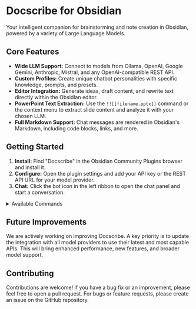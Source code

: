 # Docscribe for Obsidian

Your intelligent companion for brainstorming and note creation in Obsidian, powered by a variety of Large Language Models.

## Core Features

*   **Wide LLM Support:** Connect to models from Ollama, OpenAI, Google Gemini, Anthropic, Mistral, and any OpenAI-compatible REST API.
*   **Custom Profiles:** Create unique chatbot personalities with specific knowledge, prompts, and presets.
*   **Editor Integration:** Generate ideas, draft content, and rewrite text directly within the Obsidian editor.
*   **PowerPoint Text Extraction:** Use the `!![[filename.pptx]]` command or the context menu to extract slide content and analyze it with your chosen LLM.
*   **Full Markdown Support:** Chat messages are rendered in Obsidian's Markdown, including code blocks, links, and more.

## Getting Started

1.  **Install:** Find "Docscribe" in the Obsidian Community Plugins browser and install it.
2.  **Configure:** Open the plugin settings and add your API key or the REST API URL for your model provider.
3.  **Chat:** Click the bot icon in the left ribbon to open the chat panel and start a conversation.

<details>
<summary>Available Commands</summary>

*   `/help` - Show help commands.
*   `/model` - List or change model.
*   `/profile` - List or change profiles.
*   `/prompt` - List or change prompts.
*   `/maxtokens [VALUE]` - Set max tokens for the response.
*   `/temp [VALUE]` - Change the temperature (creativity) of the response.
*   `/ref on | off` - Toggle referencing the current note in your conversation.
*   `/append` - Append the current chat history to the active note.
*   `/save` - Save the current chat history to a new note.
*   `/load` - List and load a previous chat history.
*   `/clear` or `/c` - Clear the current chat history.
*   `/stop` or `/s` - Stop the model from generating a response.

</details>

## Future Improvements

We are actively working on improving Docscribe. A key priority is to update the integration with all model providers to use their latest and most capable APIs. This will bring enhanced performance, new features, and broader model support.

## Contributing

Contributions are welcome! If you have a bug fix or an improvement, please feel free to open a pull request. For bugs or feature requests, please create an issue on the GitHub repository.